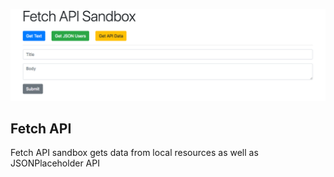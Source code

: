 ![Fetch API](fetch-api-view.png)

## Fetch API

Fetch API sandbox gets data from local resources as well as JSONPlaceholder API
